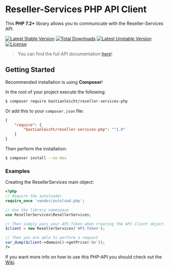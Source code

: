 Reseller-Services PHP API Client
=======================
This **PHP 7.2+** library allows you to communicate with the Reseller-Services API.

[![Latest Stable Version](http://poser.pugx.org/bastianleicht/reseller-services-php/v)](https://packagist.org/packages/bastianleicht/reseller-services-php)
[![Total Downloads](http://poser.pugx.org/bastianleicht/reseller-services-php/downloads)](https://packagist.org/packages/bastianleicht/reseller-services-php)
[![Latest Unstable Version](http://poser.pugx.org/bastianleicht/reseller-services-php/v/unstable)](https://packagist.org/packages/bastianleicht/reseller-services-php)
[![License](http://poser.pugx.org/bastianleicht/reseller-services-php/license)](https://packagist.org/packages/bastianleicht/reseller-services-php)

> You can find the full API documentation [here](https://docs.reseller-services.de)!

## Getting Started

Recommended installation is using **Composer**!

In the root of your project execute the following:
```sh
$ composer require bastianleicht/reseller-services-php
```

Or add this to your `composer.json` file:
```json
{
    "require": {
        "bastianleicht/reseller-services-php": "^1.0"
    }
}
```

Then perform the installation:
```sh
$ composer install --no-dev
```

### Examples

Creating the ResellerServices main object:
```php
<?php
// Require the autoloader
require_once 'vendor/autoload.php';

// Use the library namespace
use ResellerServices\ResellerServices;

// Then simply pass your API-Token when creating the API client object.
$client = new ResellerServices('API-Token');

// Then you are able to perform a request
var_dump($client->domain()->getPrice('de'));
?>
```

If you want more info on how to use this PHP-API you should check out the [Wiki](https://github.com/bastianleicht/reseller-services-php/wiki).